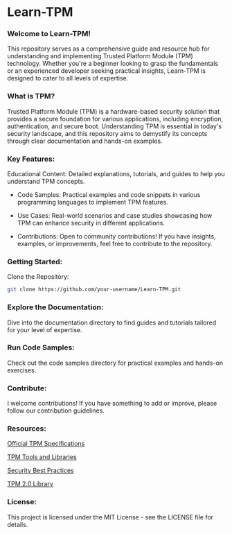 # Learn-TPM

### Welcome to Learn-TPM!

This repository serves as a comprehensive guide and resource hub for understanding and implementing Trusted Platform Module (TPM) technology. Whether you're a beginner looking to grasp the fundamentals or an experienced developer seeking practical insights, Learn-TPM is designed to cater to all levels of expertise.

### What is TPM?
Trusted Platform Module (TPM) is a hardware-based security solution that provides a secure foundation for various applications, including encryption, authentication, and secure boot. Understanding TPM is essential in today's security landscape, and this repository aims to demystify its concepts through clear documentation and hands-on examples.

### Key Features:
Educational Content: Detailed explanations, tutorials, and guides to help you understand TPM concepts.

- Code Samples: Practical examples and code snippets in various programming languages to implement TPM features.

- Use Cases: Real-world scenarios and case studies showcasing how TPM can enhance security in different applications.

- Contributions: Open to community contributions! If you have insights, examples, or improvements, feel free to contribute to the repository.

### Getting Started:
Clone the Repository:

```bash
git clone https://github.com/your-username/Learn-TPM.git
```

### Explore the Documentation:
Dive into the documentation directory to find guides and tutorials tailored for your level of expertise.

### Run Code Samples:
Check out the code samples directory for practical examples and hands-on exercises.

### Contribute:
I welcome contributions! If you have something to add or improve, please follow our contribution guidelines.

### Resources:
<a href="https://trustedcomputinggroup.org/">Official TPM Specifications</a>

<a href="https://tpm2-tools.readthedocs.io/en/latest/">TPM Tools and Libraries</a>

<a href="https://trustedcomputinggroup.org/resource/how-to-use-the-tpm-a-guide-to-hardware-based-endpoint-security/#:~:text=1%20Set%20password%202%20Store%20digital%20credentials%20such,hard%20drive%20shutdown%20for%20endpoint%20integrity%20More%20items">Security Best Practices</a>

<a href="https://trustedcomputinggroup.org/resource/tpm-library-specification/">TPM 2.0 Library</a>

### License:
This project is licensed under the MIT License - see the LICENSE file for details.
